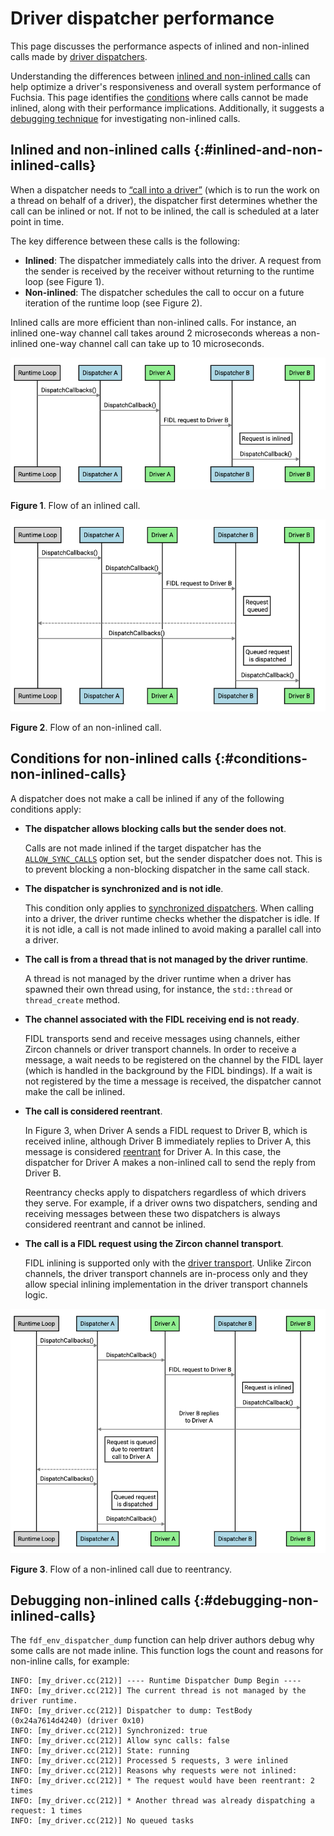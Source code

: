 # Driver dispatcher performance

This page discusses the performance aspects of inlined and non-inlined calls
made by [driver dispatchers][driver-dispatchers].

Understanding the differences between
[inlined and non-inlined calls](#inlined-and-non-inlined-calls) can help
optimize a driver's responsiveness and overall system performance of Fuchsia.
This page identifies the [conditions](#conditions-non-inlined-calls) where
calls cannot be made inlined, along with their performance implications.
Additionally, it suggests
a [debugging technique](#debugging-non-inlined-calls) for investigating
non-inlined calls.

## Inlined and non-inlined calls {:#inlined-and-non-inlined-calls}

When a dispatcher needs to [“call into a driver”][call-into-a-driver] (which
is to run the work on a thread on behalf of a driver), the dispatcher first
determines whether the call can be inlined or not. If not to be inlined,
the call is scheduled at a later point in time.

The key difference between these calls is the following:

- **Inlined**: The dispatcher immediately calls into the driver. A request from
  the sender is received by the receiver without returning to the runtime loop
  (see Figure 1).
- **Non-inlined**: The dispatcher schedules the call to occur on a future
  iteration of the runtime loop (see Figure 2).

Inlined calls are more efficient than non-inlined calls. For instance, an
inlined one-way channel call takes around 2 microseconds whereas a non-inlined
one-way channel call can take up to 10 microseconds.

![Inlined call flow](images/dispatcher-performance-01.png "Flow diagram of an inlined call")

**Figure 1**. Flow of an inlined call.

![Non-inlined call flow](images/dispatcher-performance-02.png "Flow diagram of a non-inlined call")

**Figure 2**. Flow of an non-inlined call.

## Conditions for non-inlined calls {:#conditions-non-inlined-calls}

A dispatcher does not make a call be inlined if any of the following
conditions apply:

- **The dispatcher allows blocking calls but the sender does not**.

  Calls are not made inlined if the target dispatcher has the
  [`ALLOW_SYNC_CALLS`][allow-sync-calls] option set, but the sender
  dispatcher does not. This is to prevent blocking a non-blocking
  dispatcher in the same call stack.

- **The dispatcher is synchronized and is not idle**.

  This condition only applies to
  [synchronized dispatchers][synchronized-dispatchers]. When calling into
  a driver, the driver runtime checks whether the dispatcher is idle.
  If it is not idle,  a call is not made inlined to avoid making
  a parallel call into a driver.

- **The call is from a thread that is not managed by the driver runtime**.

  A thread is not managed by the driver runtime when a driver has spawned
  their own thread using, for instance, the `std::thread` or `thread_create`
  method.

- **The channel associated with the FIDL receiving end is not ready**.

  FIDL transports send and receive messages using channels, either Zircon
  channels or driver transport channels. In order to receive a message, a wait
  needs to be registered on the channel by the FIDL layer (which is handled in
  the background by the FIDL bindings). If a wait is not registered by the time
  a message is received, the dispatcher cannot make the call be inlined.

- **The call is considered reentrant**.

  In Figure 3, when Driver A sends a FIDL request to Driver B, which is received
  inline, although Driver B immediately replies to Driver A, this message is
  considered [reentrant][reentrant] for Driver A. In this case, the dispatcher
  for Driver A makes a non-inlined call to send the reply from Driver B.

  Reentrancy checks apply to dispatchers regardless of which drivers they serve.
  For example, if a driver owns two dispatchers, sending and receiving messages
  between these two dispatchers is always considered reentrant and cannot be
  inlined.

- **The call is a FIDL request using the Zircon channel transport**.

  FIDL inlining is supported only with the [driver transport][driver-transport].
  Unlike Zircon channels, the driver transport channels are in-process only
  and they allow special inlining implementation in the driver transport
  channels logic.

![Non-inlined call flow due to reentrancy](images/dispatcher-performance-03.png "Flow diagram of a non-inlined call due to reentrancy")

**Figure 3**. Flow of a non-inlined call due to reentrancy.

## Debugging non-inlined calls {:#debugging-non-inlined-calls}

The `fdf_env_dispatcher_dump` function can help driver authors debug why some
calls are not made inline. This function logs the count and reasons for
non-inline calls, for example:

```none {:.devsite-disable-click-to-copy}
INFO: [my_driver.cc(212)] ---- Runtime Dispatcher Dump Begin ----
INFO: [my_driver.cc(212)] The current thread is not managed by the driver runtime.
INFO: [my_driver.cc(212)] Dispatcher to dump: TestBody (0x24a7614d4240) (driver 0x10)
INFO: [my_driver.cc(212)] Synchronized: true
INFO: [my_driver.cc(212)] Allow sync calls: false
INFO: [my_driver.cc(212)] State: running
INFO: [my_driver.cc(212)] Processed 5 requests, 3 were inlined
INFO: [my_driver.cc(212)] Reasons why requests were not inlined:
INFO: [my_driver.cc(212)] * The request would have been reentrant: 2 times
INFO: [my_driver.cc(212)] * Another thread was already dispatching a request: 1 times
INFO: [my_driver.cc(212)] No queued tasks
```

<!-- Reference links -->

[driver-dispatchers]: /docs/concepts/drivers/driver-dispatcher-and-threads.md
[call-into-a-driver]: /docs/concepts/drivers/driver-dispatcher-and-threads.md#dispatcher-operations
[allow-sync-calls]: /docs/concepts/drivers/driver-dispatcher-and-threads.md#synchronous-operations
[synchronized-dispatchers]: /docs/concepts/drivers/driver-dispatcher-and-threads.md#synchronized-and-unsynchronized
[reentrant]: /docs/concepts/drivers/driver-dispatcher-and-threads.md#reentrancy-guarantees
[driver-transport]: /docs/development/languages/fidl/tutorials/cpp/topics/driver-transport.md

